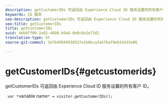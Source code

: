 ```yaml
---
description: getCustomerIDs 可返回由 Experience Cloud ID 服务设置的所有客户 ID。
keywords: ID 服务
seo-description: getCustomerIDs 可返回由 Experience Cloud ID 服务设置的所有客户 ID。
seo-title: getCustomerIDs
title: getCustomerIDs
uuid: 4eb6ff00-2a92-46b6-b9a6-8e0c6e2e73d1
translation-type: ht
source-git-commit: 3e7b49564938527e1b6bca3a5fbaf9eb141d2e06

---
```



# getCustomerIDs{#getcustomerids}

getCustomerIDs 可返回由 Experience Cloud ID 服务设置的所有客户 ID。

<!--
Is there anything else we can say about this??
-->

` var *`variable name`* = visitor.getCustomerIDs();`
